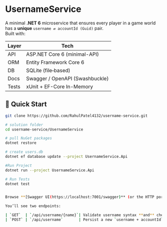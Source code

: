 # UsernameService

A minimal **.NET 6** microservice that ensures every player in a game world has a **unique** `username ⇄ accountId (Guid)` pair.  
Built with:

| Layer | Tech |
|-------|------|
| API   | ASP.NET Core 6 (minimal-API) |
| ORM   | Entity Framework Core 6 |
| DB    | SQLite (file‐based) |
| Docs  | Swagger / OpenAPI (Swashbuckle) |
| Tests | xUnit + EF-Core In-Memory |     


## 🚀 Quick Start

```bash
git clone https://github.com/RahulPatel4132/username-service.git

# solution folder
cd username-service/UsernameService     

# pull NuGet packages
dotnet restore                               

# create users.db
dotnet ef database update --project UsernameService.Api  

#Run Project
dotnet run --project UsernameService.Api

# Run Tests
dotnet test


Browse **[Swagger UI(https://localhost:7001/swagger)** (or the HTTP port displayed in the console).  

You’ll see two endpoints:

| `GET`  | `/api/username/{name}`| Validate username syntax **and** check whether the name is already taken.   |
| `POST` | `/api/username`       | Persist a new `username + accountId`, replacing any prior username for that account. |

